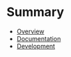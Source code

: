 # Summary

- [Overview](./overview.md)
- [Documentation](./documentation.md) 
- [Development](./development.md)
